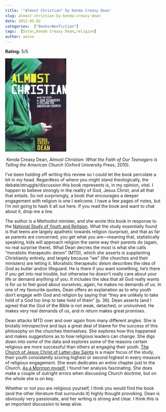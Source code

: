 ```yaml
---
title: '"Almost Christian" by Kenda Creasy Dean'
slug: almost-christian-by-kenda-creasy-dean
date: 2012-05-02
categories:  ["Books>Nonfiction"]
tags:  [5star,Kenda Creasy Dean,religion]
author: aaron
---
```


**Rating:** 5/5

![Book cover](cover1-197x300.jpg "Almost Christian")

 Kenda Creasy Dean, *Almost Christian: What the Faith of Our Teenagers is Telling the American Church* (Oxford University Press, 2010).

I’ve been holding off writing this review so I could let the book percolate a bit in my head. Regardless of where you might stand theologically, the debate/struggle/discussion this book represents is, in my opinion, vital. I happen to believe strongly in the reality of God, Jesus Christ, and all that that entails. So not surprisingly, a book that encourages a deeper engagement with religion is one I welcome. I have a few pages of notes, but I’m not going to hash it all out here. If you read the book and want to chat about it, drop me a line.

The author is a Methodist minister, and she wrote this book in response to the [National Study of Youth and Religion](http://www.youthandreligion.org/). What the study essentially found is that teens are largely apathetic towards religion (surprise), and that as far as parents are concerned, you get what you are—meaning that, statistically speaking, kids will approach religion the same way their parents do (again, no real surprise there). What Dean decries the most is what she calls “moralistic therapeutic deism” (MTD), which she asserts is supplanting Christianity entirely, and largely because “we” (the churches and their ministers) are letting it. Moralistic therapeutic deism describes the idea of God as butler and/or lifeguard. He is there if you want something, he’s there if you get into real trouble, but otherwise he doesn’t really care about your life or demand anything of you. It includes the idea that all God really wants is for us to feel good about ourselves; again, he makes no demands of us. In one of my favourite quotes, Dean offers an explanation as to why youth don’t engage with God and religion by saying that “they are unlikely to take hold of a God too limp to take hold of them” (p. 36). Dean asserts (and I agree) that the God of the Bible is not weak, detached, or uninvolved. He makes very real demands of us, and in return makes great promises.

Dean attacks MTD over and over again from many different angles. She is brutally introspective and lays a great deal of blame for the success of this philosophy on the churches themselves. She explores how this happened and makes suggestions as to how religious leaders can change. She digs down into some of the data and explores some of the reasons certain religious are more successful than others at engaging their youth. [The Church of Jesus Christ of Latter-day Saints](http://lds.org) is a major focus of the study, their youth consistently scoring highest or second highest in every measure of religious engagement. She even dedicates an entire chapter just to the Church. [As a Mormon myself](http://mormon.org/me/4C1X/), I found her analysis fascinating. She does make a couple of outright errors when discussing Church doctrine, but on the whole she is on key.

Whether or not you are religious yourself, I think you would find the book (and the other literature that surrounds it) highly thought provoking. Dean is obviously very passionate, and her writing is strong and clear. I think this is an important discussion to keep alive.
